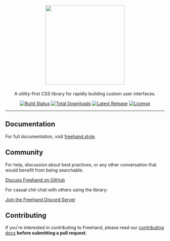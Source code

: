 <p align="center">
  <a href="https://freehand.style/" target="_blank"><img width="250" style="margin: 20px auto;" src="https://freehand.style/img/freehand-logo.svg"></a><br>
  A utility-first CSS library for rapidly building custom user interfaces.
</p>

<p align="center">
  <a href="https://travis-ci.org/megadeluxe/freehand"><img src="https://img.shields.io/travis/megadeluxe/freehand/master.svg" alt="Build Status"></a>
  <a href="https://www.npmjs.com/package/freehand"><img src="https://img.shields.io/npm/dt/freehand-logo.svg" alt="Total Downloads"></a>
  <a href="https://github.com/megadeluxe/freehand/releases"><img src="https://img.shields.io/npm/v/freehand-logo.svg" alt="Latest Release"></a>
  <a href="https://github.com/megadeluxe/freehand/blob/master/LICENSE"><img src="https://img.shields.io/npm/l/freehand-logo.svg" alt="License"></a>
</p>

------

## Documentation

For full documentation, visit [freehand.style](https://freehand.style/).

## Community

For help, discussion about best practices, or any other conversation that would benefit from being searchable:

[Discuss Freehand on GitHub](https://github.com/megadeluxe/discuss/issues?q=is%3Aissue+sort%3Aupdated-desc)

For casual chit-chat with others using the library:

[Join the Freehand Discord Server](https://discord.gg/7NF8GNe)

## Contributing

If you're interested in contributing to Freehand, please read our [contributing docs](https://github.com/megadeluxe/freehand/blob/master/.github/CONTRIBUTING.md) **before submitting a pull request**.

